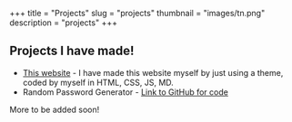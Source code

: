 +++
title = "Projects"
slug = "projects"
thumbnail = "images/tn.png"
description = "projects"
+++

## Projects I have made! 

* [This website]() - I have made this website myself by just using a theme, coded by myself in HTML, CSS, JS, MD.
* Random Password Generator - [Link to GitHub for code](https://github.com/amannayyar1/PasswordGenerator)


More to be added soon!

<!---
if you want to add pics to this page go to the example folder in the themes and check how to add the image.
-->